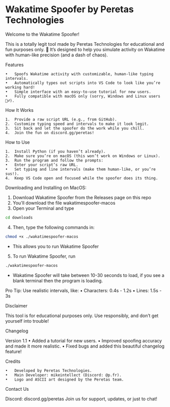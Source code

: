 # Wakatime Spoofer by Peretas Technologies

Welcome to the Wakatime Spoofer!

This is a totally legit tool made by Peretas Technologies for educational and fun purposes only. 🌟
It’s designed to help you simulate activity on Wakatime with human-like precision (and a dash of chaos).

Features

	•	Spoofs Wakatime activity with customizable, human-like typing intervals.
	•	Automatically types out scripts into VS Code to look like you’re working hard!
	•	Simple interface with an easy-to-use tutorial for new users.
	•	Fully compatible with macOS only (sorry, Windows and Linux users 🤷‍♂️).

How It Works

	1.	Provide a raw script URL (e.g., from GitHub).
	2.	Customize typing speed and intervals to make it look legit.
	3.	Sit back and let the spoofer do the work while you chill.
	4.	Join the fun on discord.gg/peretas!

How to Use

	1.	Install Python (if you haven’t already).
	2.	Make sure you’re on macOS (this won’t work on Windows or Linux).
	3.	Run the program and follow the prompts:
	•	Enter your script’s raw URL.
	•	Set typing and line intervals (make them human-like, or you’re sus!).
	4.	Keep VS Code open and focused while the spoofer does its thing.

Downloading and Installing on MacOS:

1. Download Wakatime Spoofer from the Releases page on this repo
2. You'll download the file wakatimespoofer-macos
3. Open your Terminal and type
```bash
cd downloads
```
4. Then, type the following commands in:
```bash
chmod +x ./wakatimespoofer-macos
```
- This allows you to run Wakatime Spoofer
5. To run Wakatime Spoofer, run
```bash
./wakatimespoofer-macos
```
- Wakatime Spoofer will take between 10-30 seconds to load, if you see a blank terminal then the program is loading.

Pro Tip: Use realistic intervals, like:
	•	Characters: 0.4s - 1.2s
	•	Lines: 1.5s - 3s

Disclaimer

This tool is for educational purposes only.
Use responsibly, and don’t get yourself into trouble!

Changelog

Version 1.1
	•	Added a tutorial for new users.
	•	Improved spoofing accuracy and made it more realistic.
	•	Fixed bugs and added this beautiful changelog feature!

Credits

	•	Developed by Peretas Technologies.
	•	Main Developer: mikeintellect (Discord: @p.fr).
	•	Logo and ASCII art designed by the Peretas team.

Contact Us

Discord: discord.gg/peretas
Join us for support, updates, or just to chat!

